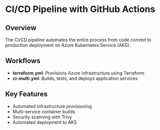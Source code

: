 # CI/CD Pipeline with GitHub Actions

## Overview
The CI/CD pipeline automates the entire process from code commit to production deployment on Azure Kubernetes Service (AKS).

## Workflows
- **terraform.yml**: Provisions Azure infrastructure using Terraform
- **ci-multi.yml**: Builds, tests, and deploys application services

## Key Features
- Automated infrastructure provisioning
- Multi-service container builds
- Security scanning with Trivy
- Automated deployment to AKS
